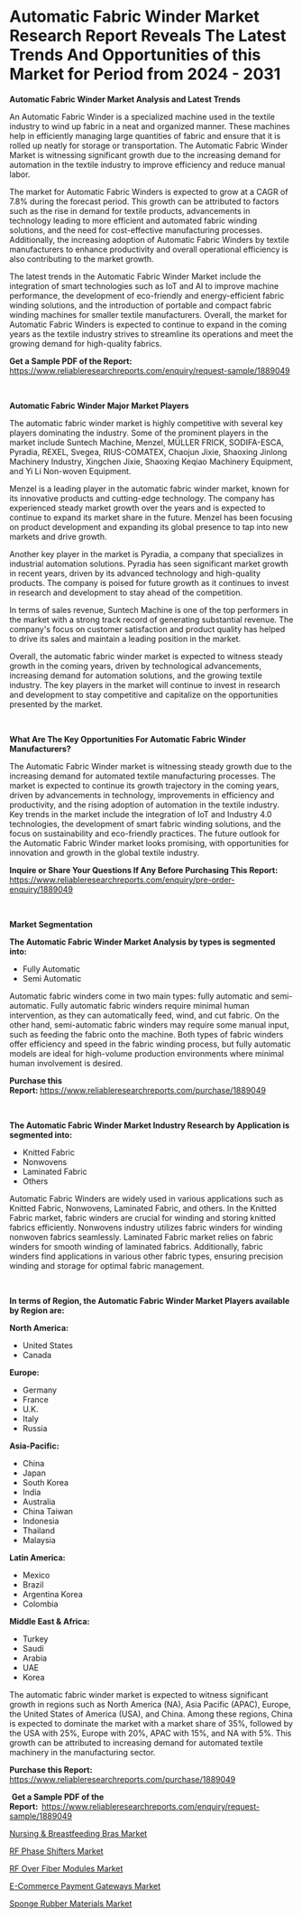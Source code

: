 <p><h1>Automatic Fabric Winder Market Research Report Reveals The Latest Trends And Opportunities of this Market for Period from 2024 - 2031</h1></p><p><strong>Automatic Fabric Winder Market Analysis and Latest Trends</strong></p>
<p><p>An Automatic Fabric Winder is a specialized machine used in the textile industry to wind up fabric in a neat and organized manner. These machines help in efficiently managing large quantities of fabric and ensure that it is rolled up neatly for storage or transportation. The Automatic Fabric Winder Market is witnessing significant growth due to the increasing demand for automation in the textile industry to improve efficiency and reduce manual labor.</p><p>The market for Automatic Fabric Winders is expected to grow at a CAGR of 7.8% during the forecast period. This growth can be attributed to factors such as the rise in demand for textile products, advancements in technology leading to more efficient and automated fabric winding solutions, and the need for cost-effective manufacturing processes. Additionally, the increasing adoption of Automatic Fabric Winders by textile manufacturers to enhance productivity and overall operational efficiency is also contributing to the market growth.</p><p>The latest trends in the Automatic Fabric Winder Market include the integration of smart technologies such as IoT and AI to improve machine performance, the development of eco-friendly and energy-efficient fabric winding solutions, and the introduction of portable and compact fabric winding machines for smaller textile manufacturers. Overall, the market for Automatic Fabric Winders is expected to continue to expand in the coming years as the textile industry strives to streamline its operations and meet the growing demand for high-quality fabrics.</p></p>
<p><strong>Get a Sample PDF of the Report:&nbsp;</strong> <a href="https://www.reliableresearchreports.com/enquiry/request-sample/1889049">https://www.reliableresearchreports.com/enquiry/request-sample/1889049</a></p>
<p>&nbsp;</p>
<p><strong>Automatic Fabric Winder Major Market Players</strong></p>
<p><p>The automatic fabric winder market is highly competitive with several key players dominating the industry. Some of the prominent players in the market include Suntech Machine, Menzel, MÜLLER FRICK, SODIFA-ESCA, Pyradia, REXEL, Svegea, RIUS-COMATEX, Chaojun Jixie, Shaoxing Jinlong Machinery Industry, Xingchen Jixie, Shaoxing Keqiao Machinery Equipment, and Yi Li Non-woven Equipment.</p><p>Menzel is a leading player in the automatic fabric winder market, known for its innovative products and cutting-edge technology. The company has experienced steady market growth over the years and is expected to continue to expand its market share in the future. Menzel has been focusing on product development and expanding its global presence to tap into new markets and drive growth.</p><p>Another key player in the market is Pyradia, a company that specializes in industrial automation solutions. Pyradia has seen significant market growth in recent years, driven by its advanced technology and high-quality products. The company is poised for future growth as it continues to invest in research and development to stay ahead of the competition.</p><p>In terms of sales revenue, Suntech Machine is one of the top performers in the market with a strong track record of generating substantial revenue. The company's focus on customer satisfaction and product quality has helped to drive its sales and maintain a leading position in the market.</p><p>Overall, the automatic fabric winder market is expected to witness steady growth in the coming years, driven by technological advancements, increasing demand for automation solutions, and the growing textile industry. The key players in the market will continue to invest in research and development to stay competitive and capitalize on the opportunities presented by the market.</p></p>
<p>&nbsp;</p>
<p><strong>What Are The Key Opportunities For Automatic Fabric Winder Manufacturers?</strong></p>
<p><p>The Automatic Fabric Winder market is witnessing steady growth due to the increasing demand for automated textile manufacturing processes. The market is expected to continue its growth trajectory in the coming years, driven by advancements in technology, improvements in efficiency and productivity, and the rising adoption of automation in the textile industry. Key trends in the market include the integration of IoT and Industry 4.0 technologies, the development of smart fabric winding solutions, and the focus on sustainability and eco-friendly practices. The future outlook for the Automatic Fabric Winder market looks promising, with opportunities for innovation and growth in the global textile industry.</p></p>
<p><strong>Inquire or Share Your Questions If Any Before Purchasing This Report:</strong> <a href="https://www.reliableresearchreports.com/enquiry/pre-order-enquiry/1889049">https://www.reliableresearchreports.com/enquiry/pre-order-enquiry/1889049</a></p>
<p>&nbsp;</p>
<p><strong>Market Segmentation</strong></p>
<p><strong>The Automatic Fabric Winder Market Analysis by types is segmented into:</strong></p>
<p><ul><li>Fully Automatic</li><li>Semi Automatic</li></ul></p>
<p><p>Automatic fabric winders come in two main types: fully automatic and semi-automatic. Fully automatic fabric winders require minimal human intervention, as they can automatically feed, wind, and cut fabric. On the other hand, semi-automatic fabric winders may require some manual input, such as feeding the fabric onto the machine. Both types of fabric winders offer efficiency and speed in the fabric winding process, but fully automatic models are ideal for high-volume production environments where minimal human involvement is desired.</p></p>
<p><strong>Purchase this Report:&nbsp;</strong><a href="https://www.reliableresearchreports.com/purchase/1889049">https://www.reliableresearchreports.com/purchase/1889049</a></p>
<p>&nbsp;</p>
<p><strong>The Automatic Fabric Winder Market Industry Research by Application is segmented into:</strong></p>
<p><ul><li>Knitted Fabric</li><li>Nonwovens</li><li>Laminated Fabric</li><li>Others</li></ul></p>
<p><p>Automatic Fabric Winders are widely used in various applications such as Knitted Fabric, Nonwovens, Laminated Fabric, and others. In the Knitted Fabric market, fabric winders are crucial for winding and storing knitted fabrics efficiently. Nonwovens industry utilizes fabric winders for winding nonwoven fabrics seamlessly. Laminated Fabric market relies on fabric winders for smooth winding of laminated fabrics. Additionally, fabric winders find applications in various other fabric types, ensuring precision winding and storage for optimal fabric management.</p></p>
<p>&nbsp;</p>
<p><strong>In terms of Region, the Automatic Fabric Winder Market Players available by Region are:</strong></p>
<p>
    <p> <strong> North America: </strong>
        <ul>
            <li>United States</li>
            <li>Canada</li>
        </ul>
        </p> 
    <p> <strong> Europe: </strong>
        <ul>
            <li>Germany</li>
            <li>France</li>
            <li>U.K.</li>
            <li>Italy</li>
            <li>Russia</li>
        </ul>
        </p> 
    <p> <strong> Asia-Pacific: </strong>
        <ul>
            <li>China</li>
            <li>Japan</li>
            <li>South Korea</li>
            <li>India</li>
            <li>Australia</li>
            <li>China Taiwan</li>
            <li>Indonesia</li>
            <li>Thailand</li>
            <li>Malaysia</li>
        </ul>
        </p> 
    <p> <strong> Latin America: </strong>
        <ul>
            <li>Mexico</li>
            <li>Brazil</li>
            <li>Argentina Korea</li>
            <li>Colombia</li>
        </ul>
        </p> 
    <p> <strong> Middle East & Africa: </strong>
        <ul>
            <li>Turkey</li>
            <li>Saudi</li>
            <li>Arabia</li>
            <li>UAE</li>
            <li>Korea</li>
        </ul>
    </p>
    </p>
<p><p>The automatic fabric winder market is expected to witness significant growth in regions such as North America (NA), Asia Pacific (APAC), Europe, the United States of America (USA), and China. Among these regions, China is expected to dominate the market with a market share of 35%, followed by the USA with 25%, Europe with 20%, APAC with 15%, and NA with 5%. This growth can be attributed to increasing demand for automated textile machinery in the manufacturing sector.</p></p>
<p><strong>Purchase this Report: </strong><a href="https://www.reliableresearchreports.com/purchase/1889049">https://www.reliableresearchreports.com/purchase/1889049</a></p>
<p>&nbsp;<strong>Get a Sample PDF of the Report:&nbsp;&nbsp;</strong><a href="https://www.reliableresearchreports.com/enquiry/request-sample/1889049">https://www.reliableresearchreports.com/enquiry/request-sample/1889049</a></p>
<p><strong></strong></p>
<p><p><a href="https://fuschia-pecorino-a6d.notion.site/Global-Nursing-Breastfeeding-Bras-Market-by-Types-Applications-and-Major-Players-with-Regional--5ec0d5c466d2408dbfa248d708238f30">Nursing & Breastfeeding Bras Market</a></p><p><a href="https://view.publitas.com/reportprime-1/rf-phase-shifters-market-research-report-forecasted-for-period-from-2024-2031-by-market-type-market-application-and-region/">RF Phase Shifters Market</a></p><p><a href="https://view.publitas.com/reportprime-1/rf-over-fiber-modules-market-challenges-opportunities-and-growth-drivers-and-major-market-players-forecasted-for-period-from-2024-2031/">RF Over Fiber Modules Market</a></p><p><a href="https://simplistic-meeting-7ee.notion.site/E-Commerce-Payment-Gateways-Market-Size-Share-Trends-Analysis-Report-By-Material-By-Type-By-End-b22d6f3f5f88487f94e95beccfe6aa4d">E-Commerce Payment Gateways Market</a></p><p><a href="https://five-trouble-98a.notion.site/Sponge-Rubber-Materials-Market-Size-and-Growth-Market-Segmentation-Regional-and-Country-Breakdowns-d85343f24cb04e35be65386b3e35a4e4">Sponge Rubber Materials Market</a></p></p>